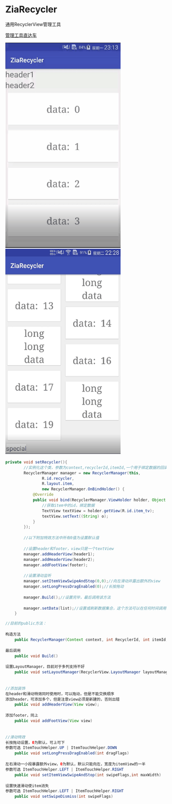 # ZiaRecycler
通用RecyclerView管理工具

[管理工具直达车](https://github.com/Zzzia/ZiaRecycler/blob/master/app/src/main/java/com/example/zia/ziarecycler/util/RecyclerManager.java)

<img src="https://github.com/Zzzia/Files/blob/master/gifs/ZiaRecycler.gif" width="360" height="640" /><img src="https://github.com/Zzzia/Files/blob/master/gifs/ZiaRecycler1.gif" width="360" height="640" />

~~~ java
private void setRecycler(){
  		//实例化这个类，参数为context,recyclerId,itemId,一个用于绑定数据的回调接口
        RecyclerManager manager = new RecyclerManager(this,
                R.id.recycler,
                R.layout.item,
                new RecyclerManager.OnBindHolder() {
            @Override
            public void bind(RecyclerManager.ViewHolder holder, Object o, int position) {
                //获取item中的id，绑定数据
                TextView textView = holder.getView(R.id.item_tv);
                textView.setText((String) o);
            }
        });
  
        //以下附加特效方法中所有0值为设置默认值

        //设置header和footer，view只是一个textView
        manager.addHeaderView(header1);
        manager.addHeaderView(header2);
        manager.addFootView(footer);

        //设置滑动监听
        manager.setItemViewSwipeAndStop(0,0);//向左滑动并露出额外的view
        manager.setLongPressDragEnabled(0);//长按拖动

        manager.Build();//设置完毕，最后调用该方法

        manager.setData(list);//设置或刷新数据集合，这个方法可以在任何时间调用
    }
~~~

~~~ java
//目前的public方法：

构造方法
	public RecyclerManager(Context context, int RecyclerId, int itemId, OnBindHolder call)

最后调用
	public void Build()

设置LayoutManager，目前对于多列支持不好
	public void setLayoutManager(RecyclerView.LayoutManager layoutManager) 

  
//添加装饰
在header和滑动特效同时使用时，可以拖动，但是不能交换顺序
添加header，可添加多个，但是注意view必须是新建的，否则出错
	public void addHeaderView(View view);

添加footer，同上
  	public void addFootView(View view)
  
  
//滑动特效
长按拖动设置，0为默认，可上可下
参数可选 ItemTouchHelper.UP | ItemTouchHelper.DOWN
	public void setLongPressDragEnabled(int dragFlags)

左右滑动一小段暴露额外view，0为默认，默认只能向左，宽度为itemView的一半
参数可选 ItemTouchHelper.LEFT | ItemTouchHelper.RIGHT
	public void setItemViewSwipeAndStop(int swipeFlags,int maxWidth)

设置快速滑动使item消失
参数可选 ItemTouchHelper.LEFT | ItemTouchHelper.RIGHT
	public void setSwipeDismiss(int swipeFlags)
~~~
